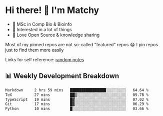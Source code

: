# Hi there! 👋 I'm Matchy

- 🧬 MSc in Comp Bio & Bioinfo
- 🎈 Interested in a lot of things
- 💜 Love Open Source & knowledge sharing

Most of my pinned repos are not so-called "featured" repos 😂 I pin repos just to find them more easily

Links for self reference: [random notes](https://matchy233.github.io/random-notes)

## 📊 Weekly Development Breakdown

<!--START_SECTION:waka-->

```txt
Markdown     2 hrs 59 mins   ████████████████░░░░░░░░░   64.64 %
TeX          27 mins         ██▒░░░░░░░░░░░░░░░░░░░░░░   09.78 %
TypeScript   19 mins         █▓░░░░░░░░░░░░░░░░░░░░░░░   07.02 %
Git          17 mins         █▓░░░░░░░░░░░░░░░░░░░░░░░   06.29 %
Python       10 mins         █░░░░░░░░░░░░░░░░░░░░░░░░   03.66 %
```

<!--END_SECTION:waka-->
